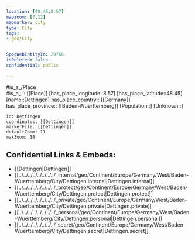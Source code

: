 ```yaml
---
location: [48.45,8.57] 
mapzoom: [7,12] 
mapmarker: city 
type: City
tags:
- geo/City


SpocWebEntityId: 29766
isDeleted: false
confidential: public

---
```

#is_a_/Place  
#is_a_ :: [[Place]] 
[has_place_longitude::8.57] 
[has_place_latitude::48.45] 
[name::Dettingen] 
has_place_country:: [[Germany]]  
has_place_province:: [[Baden-Wuerttemberg]] 
[Population::] 
[Unknown::] 


```leaflet
id: Dettingen
coordinates: [[Dettingen]] 
markerFile: [[Dettingen]] 
defaultZoom: 11 
maxZoom: 18
```


## Confidential Links & Embeds: 
- [[Dettingen|Dettingen]]  
- [[../../../../../../../../_internal/geo/Continent/Europe/Germany/West/Baden-Wuerttemberg/City/Dettingen.internal|Dettingen.internal]] 
- [[../../../../../../../../_protect/geo/Continent/Europe/Germany/West/Baden-Wuerttemberg/City/Dettingen.protect|Dettingen.protect]] 
- [[../../../../../../../../_private/geo/Continent/Europe/Germany/West/Baden-Wuerttemberg/City/Dettingen.private|Dettingen.private]] 
- [[../../../../../../../../_personal/geo/Continent/Europe/Germany/West/Baden-Wuerttemberg/City/Dettingen.personal|Dettingen.personal]] 
- [[../../../../../../../../_secret/geo/Continent/Europe/Germany/West/Baden-Wuerttemberg/City/Dettingen.secret|Dettingen.secret]] 
